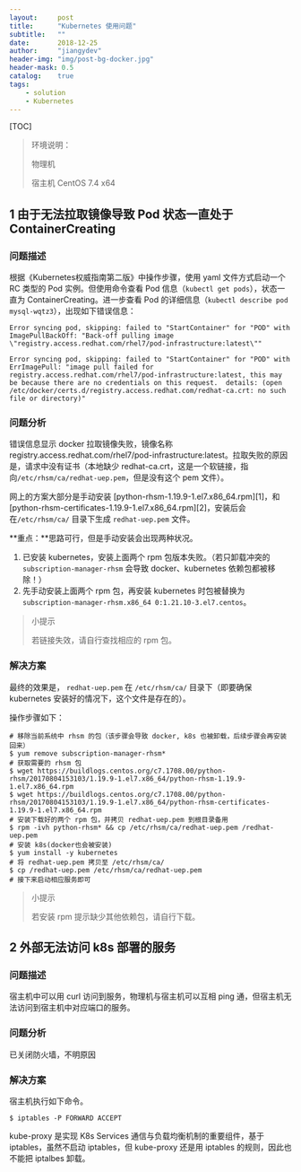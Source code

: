 ```yaml
---
layout:     post
title:      "Kubernetes 使用问题"
subtitle:   ""
date:       2018-12-25
author:     "jiangydev"
header-img: "img/post-bg-docker.jpg"
header-mask: 0.5
catalog:    true
tags:
    - solution
    - Kubernetes
---
```


[TOC]

> 环境说明：
>
> 物理机
>
> 宿主机 CentOS 7.4 x64

## 1 由于无法拉取镜像导致 Pod 状态一直处于 ContainerCreating

### 问题描述

根据《Kubernetes权威指南第二版》中操作步骤，使用 yaml 文件方式启动一个 RC 类型的 Pod 实例。但使用命令查看 Pod 信息（`kubectl get pods`），状态一直为 ContainerCreating。进一步查看 Pod 的详细信息（`kubectl describe pod mysql-wqtz3`），出现如下错误信息：

```
Error syncing pod, skipping: failed to "StartContainer" for "POD" with ImagePullBackOff: "Back-off pulling image \"registry.access.redhat.com/rhel7/pod-infrastructure:latest\""

Error syncing pod, skipping: failed to "StartContainer" for "POD" with ErrImagePull: "image pull failed for registry.access.redhat.com/rhel7/pod-infrastructure:latest, this may be because there are no credentials on this request.  details: (open /etc/docker/certs.d/registry.access.redhat.com/redhat-ca.crt: no such file or directory)"
```

### 问题分析

错误信息显示 docker 拉取镜像失败，镜像名称 registry.access.redhat.com/rhel7/pod-infrastructure:latest。拉取失败的原因是，请求中没有证书（本地缺少 redhat-ca.crt，这是一个软链接，指向`/etc/rhsm/ca/redhat-uep.pem`，但是没有这个 pem 文件）。

网上的方案大部分是手动安装 [python-rhsm-1.19.9-1.el7.x86_64.rpm][1]，和 [python-rhsm-certificates-1.19.9-1.el7.x86_64.rpm][2]，安装后会在`/etc/rhsm/ca/` 目录下生成 `redhat-uep.pem` 文件。

**重点：**思路可行，但是手动安装会出现两种状况。

1. 已安装 kubernetes，安装上面两个 rpm 包版本失败。（若只卸载冲突的 `subscription-manager-rhsm` 会导致 docker、kubernetes 依赖包都被移除！）
2. 先手动安装上面两个 rpm 包，再安装 kubernetes 时包被替换为  `subscription-manager-rhsm.x86_64 0:1.21.10-3.el7.centos`。 

> 小提示
>
> 若链接失效，请自行查找相应的 rpm 包。

### 解决方案

最终的效果是， `redhat-uep.pem` 在 `/etc/rhsm/ca/` 目录下（即要确保 kubernetes 安装好的情况下，这个文件是存在的）。

操作步骤如下：

```shell
# 移除当前系统中 rhsm 的包（该步骤会导致 docker, k8s 也被卸载，后续步骤会再安装回来）
$ yum remove subscription-manager-rhsm*
# 获取需要的 rhsm 包
$ wget https://buildlogs.centos.org/c7.1708.00/python-rhsm/20170804153103/1.19.9-1.el7.x86_64/python-rhsm-1.19.9-1.el7.x86_64.rpm
$ wget https://buildlogs.centos.org/c7.1708.00/python-rhsm/20170804153103/1.19.9-1.el7.x86_64/python-rhsm-certificates-1.19.9-1.el7.x86_64.rpm
# 安装下载好的两个 rpm 包，并拷贝 redhat-uep.pem 到根目录备用
$ rpm -ivh python-rhsm* && cp /etc/rhsm/ca/redhat-uep.pem /redhat-uep.pem
# 安装 k8s(docker也会被安装)
$ yum install -y kubernetes
# 将 redhat-uep.pem 拷贝至 /etc/rhsm/ca/
$ cp /redhat-uep.pem /etc/rhsm/ca/redhat-uep.pem
# 接下来启动相应服务即可
```

> 小提示
>
> 若安装 rpm 提示缺少其他依赖包，请自行下载。



## 2 外部无法访问 k8s 部署的服务

### 问题描述

宿主机中可以用 curl 访问到服务，物理机与宿主机可以互相 ping  通，但宿主机无法访问到宿主机中对应端口的服务。

### 问题分析

已关闭防火墙，不明原因

### 解决方案

宿主机执行如下命令。

```shell
$ iptables -P FORWARD ACCEPT
```

kube-proxy 是实现 K8s Services 通信与负载均衡机制的重要组件，基于 iptables，虽然不启动 iptables，但 kube-proxy 还是用 iptables 的规则，因此也不能把 iptalbes 卸载。



